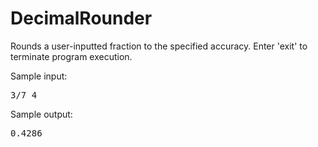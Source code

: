 # DecimalRounder

Rounds a user-inputted fraction to the specified accuracy. Enter 'exit' to terminate program execution.

Sample input:
<pre>
3/7 4
</pre>

Sample output:
<pre>
0.4286
</pre>
